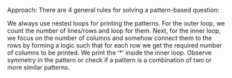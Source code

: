 Approach:
There are 4 general rules for solving a pattern-based question:

We always use nested loops for printing the patterns. For the outer loop, we count the number of lines/rows and loop for them.
Next, for the inner loop, we focus on the number of columns and somehow connect them to the rows by forming a logic such that for each row we get the required number of columns to be printed.
We print the ‘*’ inside the inner loop.
Observe symmetry in the pattern or check if a pattern is a combination of two or more similar patterns.

